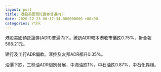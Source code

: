 ```yaml
---
layout: post
title: 港股美國預託證券普遍向下
date: 2020-12-23 06:17:34.000000000 +08:00
categories: rthk
---
```


港股美國預託證券(ADR)普遍向下。騰訊ADR較本港收市價跌0.75%，折合報568.21元。

建行及工行ADR偏軟。滙控及友邦ADR都升0.35%。

油價下跌，三桶油ADR個別發展，中海油跌1%，中石油跌0.87%，中石化靠穩。
